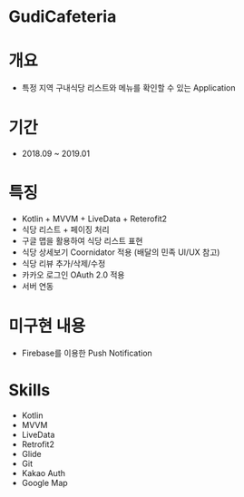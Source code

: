 # GudiCafeteria

개요
============
 - 특정 지역 구내식당 리스트와 메뉴를 확인할 수 있는 Application


기간
============
 - 2018.09 ~ 2019.01


특징
============
 - Kotlin + MVVM + LiveData + Reterofit2
 - 식당 리스트 + 페이징 처리
 - 구글 맵을 활용하여 식당 리스트 표현
 - 식당 상세보기 Coornidator 적용 (배달의 민족 UI/UX 참고)
 - 식당 리뷰 추가/삭제/수정
 - 카카오 로그인 OAuth 2.0 적용
 - 서버 연동


미구현 내용
============
 - Firebase를 이용한 Push Notification


Skills
============
 - Kotlin
 - MVVM 
 - LiveData
 - Retrofit2
 - Glide
 - Git
 - Kakao Auth
 - Google Map


